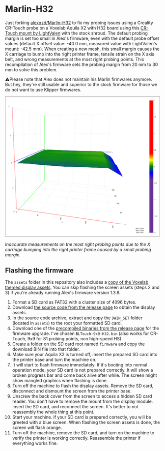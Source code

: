 # Marlin-H32

Just forking [alexqzd/Marlin-H32](https://github.com/alexqzd/Marlin-H32) to fix my probing issues using a Creality CR-Touch probe on a Voxelab Aquila X2 with H32 board using this [CR-Touch mount by LightValen](https://www.thingiverse.com/thing:4974329) with the stock shroud. The default probing margin is set too small in Alex's firmware, even with the default probe offset values (default X offset value: -40.0 mm, measured value with LightValen's mount: -42.5 mm). When creating a new mesh, this small margin causes the X carriage to bump into the right printer frame, tensile strain on the X axis belt, and wrong measurements at the most right probing points. This recompilation of Alex's firmware sets the probing margin from 20 mm to 30 mm to solve this problem.

⚠️Please note that Alex does not maintain his Marlin firmwares anymore. But hey, they're still usable and superior to the stock firmware for those we do not want to use Klipper firmwares.

![Probing with the wrong margin](assets/probing-margin-fix.png)

*Inaccurate measurements on the most right probing points due to the X carriage bumping into the right printer frame caused by a small probing margin.*

## Flashing the firmware

The `assets` folder in this repository also includes a [copy of the Voxelab themed display assets](https://github.com/alexqzd/Marlin/tree/v1.3.5.1). You can skip flashing the screen assets (steps 2 and 3) if you're already running Alex's firmware version 1.3.6.

1. Format a SD card as FAT32 with a cluster size of 4096 bytes.
2. Download [the source code from the release page](https://github.com/vuhuy/Marlin-H32/releases/) to obtain the display assets.
3. In the source code archive, extract and copy the  `DWIN_SET` folder (located in `assets`) to the root your formatted SD card.
4. Download one of the [precompiled binaries from the release page](https://github.com/vuhuy/Marlin-H32/releases/) for the firmware upgrade. I've chosen `BLTouch-9x9-H32.bin` (also works for CR-Touch, 9x9 for 81 probing points, non high-speed HS).
5. Create a folder on the SD card root named `firmware` and copy the download BIN file into that folder.
6. Make sure your Aquila X2 is turned off, insert the prepared SD card into the printer base and turn the machine on.
7. It will start to flash firmware immediately. If it's booting into normal operation mode, your SD card is not prepared correctly. It will show a broken progress bar and come back alive after while. The screen might show mangled graphics when flashing is done.
8. Turn off the machine to flash the display assets. Remove the SD card, disconnect and dismount the screen from the printer base.
9. Unscrew the back cover from the screen to access a hidden SD card reader. You don't have to remove the mount from the display module. Insert the SD card, and reconnect the screen. It's better to not reassembly the whole thing at this point.
10. Start your machine. If your SD card is prepared correctly, you will be greeted with a blue screen. When flashing the screen assets is done, the screen will flash orange.
11. Turn off the machine, remove the SD card, and turn on the machine to verify the printer is working correctly. Reassemble the printer if everything works fine.